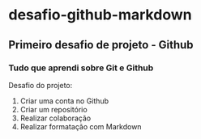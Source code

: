 # desafio-github-markdown

## Primeiro desafio de projeto - Github


### Tudo que aprendi sobre Git e Github


Desafio do projeto:

1. Criar uma conta no Github
2. Criar um repositório
3. Realizar colaboração
4. Realizar formatação com Markdown 

